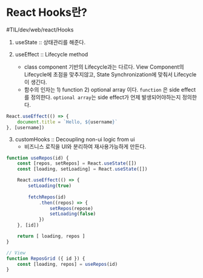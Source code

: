 # React Hooks란? 
#TIL/dev/web/react/Hooks

1. useState :: 상태관리를 해준다. 

2. useEffect :: Lifecycle method 

	- class component 기반의 Lifecycle과는 다르다. View Component의 Lifecycle에 초점을 맞추지않고, State Synchronization에 맞춰서 Lifecycle이 생긴다. 
	- 함수의 인자는 1) function 2) optional array 이다. 
	`function` 은 side effect를 정의한다.
	`optional array`는 side effect가 언제 발생되어야하는지 정의한다.   

```typescript
React.useEffect(() => {
	document.title = `Hello, ${username}`
}, [username])
```

3. customHooks :: Decoupling non-ui logic from ui
	- 비즈니스 로직을 UI와 분리하여 재사용가능하게 만든다. 

```typescript
function useRepos(id) {
	const [repos, setRepos] = React.useState([])
	const [loading, setLoading] = React.useState([])

	React.useEffect(() => {
		setLoading(true)
		
		fetchRepos(id)
			.then((repos) => {
				setRepos(repose)
				setLoading(false)
			})
	}, [id])

	return [ loading, repos ]
}

// View
function ReposGrid ({ id }) {
	const [loading, repos] = useRepos(id)
}
```